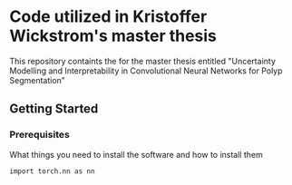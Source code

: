 # Code utilized in Kristoffer Wickstrom's master thesis

This repository containts the for the master thesis entitled "Uncertainty Modelling and Interpretability in Convolutional Neural Networks for Polyp Segmentation"

## Getting Started



### Prerequisites

What things you need to install the software and how to install them

```
import torch.nn as nn
```
